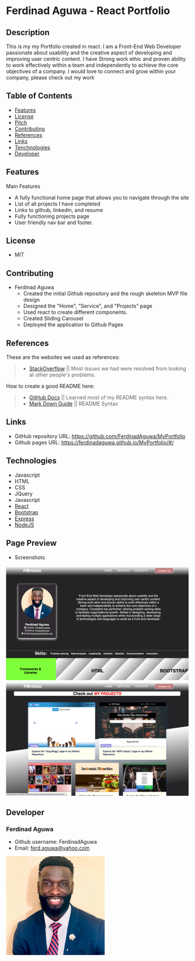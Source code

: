 # Ferdinad Aguwa - React Portfolio
## Description
This is my my Portfolio created in react. I am a Front-End Web Developer passionate about usability and the creative aspect of developing and improving user centric content. I have Strong work ethic and proven ability to work effectively within a team and independently to achieve the core objectives of a company. I would love to connect and grow within your company, please check out my work

## Table of Contents
* [Features](#featues)
* [License](#license)
* [Pitch](#pitch)
* [Contributing](#contributing)
* [References](#references)
* [Links](#Links)
* [Tenchnologies](#Technologies)
* [Developer](#Developer)
## Features
Main Features

* A fully functional home page that allows you to navigate through the site
* List of all projects I have completed
* Links to github, linkedin, and resume
* Fully functioning projects page
* User friendly nav bar and footer.

## License
* MIT
## Contributing

* Ferdinad Aguwa
   * Created the initial Github repository and the rough skeleton MVP file design 
   * Designed the "Home", "Service", and "Projects" page
   * Used react to create different components.
   * Created Sliding Carousel
   * Deployed the application to Github Pages
    


## References

These are the websites we used as references: 

> - [StackOverflow](https://www.stackoverflow.com/) || Most issues we had were resolved from looking at other people's problems.

How to create a good README here: 

> - [GitHub Docs](https://docs.github.com/en/free-pro-team@latest/github/writing-on-github/basic-writing-and-formatting-syntax) || Learned most of my README syntax here.
> - [Mark Down Guide](https://www.markdownguide.org/cheat-sheet/) || README Syntax


## Links
* GitHub repository URL: https://github.com/FerdinadAguwa/MyPortfolio
* Github pages URL: https://ferdinadaguwa.github.io/MyPortfolio/#/

## Technologies

* Javascript
* HTML
* CSS
* JQuery
* Javascript
* [React](https://reactjs.org/)
* [Bootstrap](https://getbootstrap.com/)
* [Express](https://expressjs.com/)
* [NodeJS](https://nodejs.dev/)

## Page Preview
* Screenshots

<img src= "src/images/Screen Shot 2021-06-02 at 7.02.23 PM.png"
alt= "Header to the page "
width=500px
/>
<img src= "src/images/Screen Shot 2021-06-02 at 7.02.41 PM.png"
alt= "Pictures with project sections"
width= 500px
/>



## Developer
### Ferdinad Aguwa 
* Github username: FerdinadAguwa
* Email: ferd.aguwa@yahoo.com

<img src= "src/images/0.jpeg"
     alt="Contributer Photo"
     width=270px
     style="float: left; margin-right: 10px;"/>





